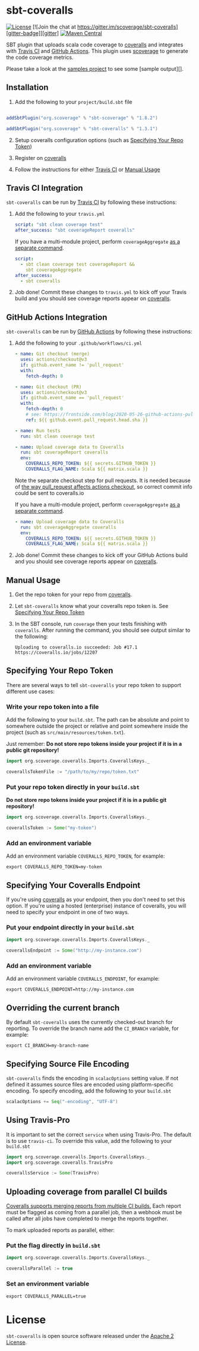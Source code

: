 # sbt-coveralls

[![License][license-badge]][license]
[![Join the chat at https://gitter.im/scoverage/sbt-coveralls][gitter-badge]][gitter]
[![Maven Central][maven-badge]][maven]

SBT plugin that uploads scala code coverage to [coveralls][] and
integrates with [Travis CI](#travis-ci-integration) and [GitHub
Actions](#github-actions-integration). This plugin uses [scoverage][]
to generate the code coverage metrics.

Please take a look at the [samples project][] to see some [sample
output][].

## Installation

1) Add the following to your `project/build.sbt` file

```scala

addSbtPlugin("org.scoverage" % "sbt-scoverage" % "1.8.2")

addSbtPlugin("org.scoverage" % "sbt-coveralls" % "1.3.1")
```

2) Setup coveralls configuration options (such as [Specifying Your
Repo Token](#specifying-your-repo-token))

3) Register on [coveralls][]

4) Follow the instructions for either [Travis
CI](#travis-ci-integration) or [Manual Usage](#manual-usage)

## Travis CI Integration

`sbt-coveralls` can be run by [Travis CI][travis-docs]
by following these instructions:

1) Add the following to your `travis.yml`

    ```yaml
    script: "sbt clean coverage test"
    after_success: "sbt coverageReport coveralls"
    ```

   If you have a multi-module project, perform `coverageAggregate`
   [as a separate command][multi-project-reports].

    ```yaml
    script:
      - sbt clean coverage test coverageReport &&
        sbt coverageAggregate
    after_success:
      - sbt coveralls
    ```

2) Job done! Commit these changes to `travis.yml` to kick off your
Travis build and you should see coverage reports appear on [coveralls][].

## GitHub Actions Integration

`sbt-coveralls` can be run by [GitHub Actions][] by following these instructions:

1) Add the following to your `.github/workflows/ci.yml`

    ```yaml
    - name: Git checkout (merge)
      uses: actions/checkout@v3
      if: github.event_name != 'pull_request'
      with:
        fetch-depth: 0

    - name: Git checkout (PR)
      uses: actions/checkout@v3
      if: github.event_name == 'pull_request'
      with:
        fetch-depth: 0
        # see: https://frontside.com/blog/2020-05-26-github-actions-pull_request/#how-does-pull_request-affect-actionscheckout
        ref: ${{ github.event.pull_request.head.sha }}

    - name: Run tests
      run: sbt clean coverage test

    - name: Upload coverage data to Coveralls
      run: sbt coverageReport coveralls
      env:
        COVERALLS_REPO_TOKEN: ${{ secrets.GITHUB_TOKEN }}
        COVERALLS_FLAG_NAME: Scala ${{ matrix.scala }}
    ```

    Note the separate checkout step for pull requests.
    It is needed because of
    [the way pull_request affects actions checkout](https://frontside.com/blog/2020-05-26-github-actions-pull_request/#how-does-pull_request-affect-actionscheckout),
    so correct commit info could be sent to coveralls.io

    If you have a multi-module project, perform `coverageAggregate`
    [as a separate command][multi-project-reports].

    ```yaml
    - name: Upload coverage data to Coveralls
      run: sbt coverageAggregate coveralls
      env:
        COVERALLS_REPO_TOKEN: ${{ secrets.GITHUB_TOKEN }}
        COVERALLS_FLAG_NAME: Scala ${{ matrix.scala }}
    ```

2) Job done! Commit these changes to kick off your GitHub Actions
build and you should see coverage reports appear on [coveralls][].

## Manual Usage

1)  Get the repo token for your repo from [coveralls][].

1) Let `sbt-coveralls` know what your coveralls repo token is. See
[Specifying Your Repo Token](#specifying-your-repo-token)

2) In the SBT console, run `coverage` then your tests finishing with
`coveralls`. After running the command, you should see output similar
to the following:

       Uploading to coveralls.io succeeded: Job #17.1
       https://coveralls.io/jobs/12207

## Specifying Your Repo Token

There are several ways to tell `sbt-coveralls` your repo token to
support different use cases:

### Write your repo token into a file

Add the following to your `build.sbt`. The path can be absolute and
point to somewhere outside the project or relative and point somewhere
inside the project (such as `src/main/resources/token.txt`).

Just remember: **Do not store repo tokens inside your project if it is
in a public git repository!**

```scala
import org.scoverage.coveralls.Imports.CoverallsKeys._

coverallsTokenFile := "/path/to/my/repo/token.txt"
```

### Put your repo token directly in your `build.sbt`

**Do not store repo tokens inside your project if it is in a public
git repository!**

```scala
import org.scoverage.coveralls.Imports.CoverallsKeys._

coverallsToken := Some("my-token")
```

### Add an environment variable

Add an environment variable `COVERALLS_REPO_TOKEN`, for example:

    export COVERALLS_REPO_TOKEN=my-token

## Specifying Your Coveralls Endpoint

If you're using [coveralls][] as your endpoint, then you don't need to
set this option. If you're using a hosted (enterprise) instance of
coveralls, you will need to specify your endpoint in one of two ways.

### Put your endpoint directly in your `build.sbt`

```scala
import org.scoverage.coveralls.Imports.CoverallsKeys._

coverallsEndpoint := Some("http://my-instance.com")
```

### Add an environment variable

Add an environment variable `COVERALLS_ENDPOINT`, for example:

    export COVERALLS_ENDPOINT=http://my-instance.com

## Overriding the current branch

By default `sbt-coveralls` uses the currently checked-out branch for
reporting. To override the branch name add the `CI_BRANCH` variable,
for example:

    export CI_BRANCH=my-branch-name

## Specifying Source File Encoding

`sbt-coveralls` finds the encoding in `scalacOptions` setting value.
If not defined it assumes source files are encoded using
platform-specific encoding.  To specify encoding, add the following to
your `build.sbt`

```scala
scalacOptions += Seq("-encoding", "UTF-8")
```

## Using Travis-Pro

It is important to set the correct `service` when using Travis-Pro.
The default is to use `travis-ci`.  To override this value, add the
following to your `build.sbt`

```scala
import org.scoverage.coveralls.Imports.CoverallsKeys._
import org.scoverage.coveralls.TravisPro

coverallsService := Some(TravisPro)
```

## Uploading coverage from parallel CI builds

[Coveralls supports merging reports from multiple CI builds.](https://docs.coveralls.io/parallel-build-webhook)
Each report must be flagged as coming from a parallel job, then a webhook must be called after all jobs have completed to merge the reports together.

To mark uploaded reports as parallel, either:

### Put the flag directly in `build.sbt`
```scala
import org.scoverage.coveralls.Imports.CoverallsKeys._

coverallsParallel := true
```

### Set an environment variable
```shell
export COVERALLS_PARALLEL=true
```

# License

`sbt-coveralls` is open source software released under the [Apache 2
License][license].

[Github Actions]: https://github.com/features/actions
[coveralls]: https://coveralls.io
[gitter-badge]: https://badges.gitter.im/Join%20Chat.svg
[gitter]: https://gitter.im/scoverage/sbt-coveralls
[license]: http://www.apache.org/licenses/LICENSE-2.0.txt
[license-badge]: http://img.shields.io/:license-Apache%202-blue.svg
[maven-badge]: https://maven-badges.herokuapp.com/maven-central/org.scoverage/sbt-coveralls/badge.svg?kill_cache=1
[maven]: https://search.maven.org/artifact/org.scoverage/sbt-coveralls
[multi-project-reports]: https://github.com/scoverage/sbt-scoverage#multi-project-reports
[sample_output]: https://coveralls.io/r/scoverage/scoverage-samples
[samples project]: https://github.com/scoverage/sbt-scoverage-samples
[scoverage]: https://github.com/scoverage/scalac-scoverage-plugin
[travis-docs]: https://docs.travis-ci.com
